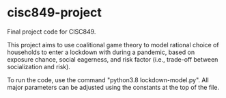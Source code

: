 # cisc849-project
Final project code for CISC849.

This project aims to use coalitional game theory to model rational choice of households to enter a lockdown with during a pandemic, based on exposure chance, social eagerness, and risk factor (i.e., trade-off between socialization and risk).

To run the code, use the command "python3.8 lockdown-model.py". All major parameters can be adjusted using the constants at the top of the file.
